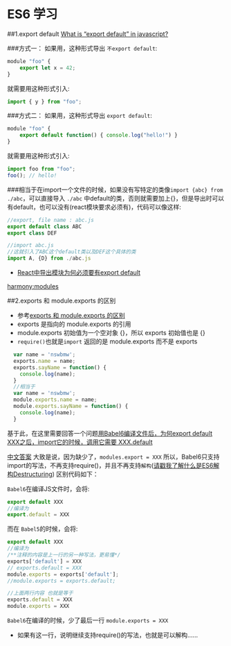 # ES6 学习
##1.export default
[What is “export default” in javascript?](http://stackoverflow.com/questions/21117160/what-is-export-default-in-javascript)

###方式一：
如果用，这种形式导出 `不export default`:
```javascript
module "foo" {
    export let x = 42;
}
```
就需要用这种形式引入:
```javascript
import { y } from "foo";
```
###方式二：
如果用，这种形式导出 `export default`:
```javascript
module "foo" {
    export default function() { console.log("hello!") }
}
```
就需要用这种形式引入:
```javascript
import foo from "foo";
foo(); // hello!
```
###相当于在import一个文件的时候，如果没有写特定的类像`import {abc} from ./abc`，可以直接导入 `./abc` 中default的类，否则就需要加上{}，但是导出时可以有default，也可以没有(react模块要求必须有)，代码可以像这样:
```javascript
//export, file name : abc.js
export default class ABC
export class DEF

//import abc.js
//这就引入了ABC这个default类以及DEF这个具体的类
import A, {D} from ./abc.js
```

* [React中导出模块为何必须要有export default](http://stackoverflow.com/questions/31852933/why-es6-react-component-works-only-with-export-default)

[harmony:modules](http://wiki.ecmascript.org/doku.php?id=harmony:modules)

##2.exports 和 module.exports 的区别
* 参考[exports 和 module.exports 的区别](https://cnodejs.org/topic/5231a630101e574521e45ef8)
* exports 是指向的 module.exports 的引用
* module.exports 初始值为一个空对象 {}，所以 exports 初始值也是 {}
* `require()`也就是`import` 返回的是 module.exports 而不是 exports

```javascript
  var name = 'nswbmw';
  exports.name = name;
  exports.sayName = function() {
    console.log(name);
  }
  //相当于
  var name = 'nswbmw';
  module.exports.name = name;
  module.exports.sayName = function() {
    console.log(name);
  }
```

基于此，在这里需要回答一个问题[用Babel6编译文件后，为何export default XXX之后，import它的时候，调用它需要 XXX.default](http://stackoverflow.com/questions/34736771/webpack-umd-library-return-object-default/34778391#34778391)

[中文答案](https://segmentfault.com/a/1190000004301150)
大致是说，因为缺少了，`modules.export = XXX` 所以，Babel6只支持import的写法，不再支持require()，并且不再支持`解构`([请戳我了解什么是ES6解构Destructuring](http://www.infoq.com/cn/articles/es6-in-depth-destructuring/))
区别代码如下：

`Babel6`在编译JS文件时，会将:
```javascript
export default XXX
//编译为
export.default = XXX
``` 
而在 `Babel5`的时候，会将:
```javascript
export default XXX
//编译为
/**注释的内容是上一行的另一种写法，更易懂*/
exports['default'] = XXX
// exports.default = XXX
module.exports = exports['default'];
//module.exports = exports.default;

//上面两行内容 也就是等于
exports.default = XXX
module.exports = XXX
```

`Babel6`在编译的时候，少了最后一行 `module.exports = XXX`
* 如果有这一行，说明继续支持require()的写法，也就是可以解构……
